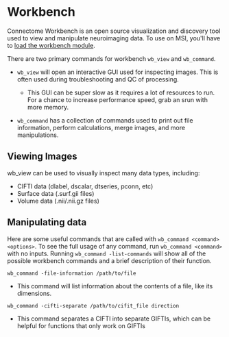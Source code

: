 # Workbench

Connectome Workbench is an open source visualization and discovery tool used to view and manipulate neuroimaging data. To use on MSI, you'll have to [load the workbench module](modules.md). 

There are two primary commands for workbench `wb_view` and `wb_command`.

- `wb_view` will open an interactive GUI used for inspecting images. This is often used during troubleshooting and QC of processing.

    * This GUI can be super slow as it requires a lot of resources to run. For a chance to increase performance speed, grab an srun with more memory. 

- `wb_command` has a collection of commands used to print out file information, perform calculations, merge images, and more manipulations. 


## Viewing Images

wb_view can be used to visually inspect many data types, including:

- CIFTI data (dlabel, dscalar, dtseries, pconn, etc)
- Surface data (.surf.gii files)
- Volume data (.nii/.nii.gz files)


## Manipulating data

Here are some useful commands that are called with `wb_command <command> <options>`. To see the full usage of any command, run `wb_command <command>` with no inputs. Running `wb_command -list-commands` will show all of the possible workbench commands and a brief description of their function. 

`wb_command -file-information /path/to/file`

- This command will list information about the contents of a file, like its dimensions.

`wb_command -cifti-separate /path/to/cifit_file direction`

- This command separates a CIFTI into separate GIFTIs, which can be helpful for functions that only work on GIFTIs
